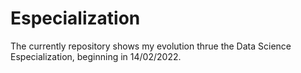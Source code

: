 # Especialization
The currently repository shows my evolution thrue the Data Science Especialization, beginning in 14/02/2022. 
